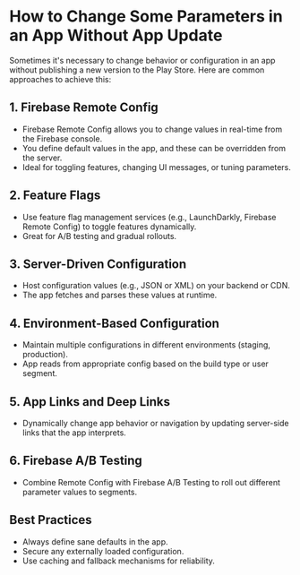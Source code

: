 # How to Change Some Parameters in an App Without App Update

Sometimes it's necessary to change behavior or configuration in an app without publishing a new version to the Play Store. Here are common approaches to achieve this:

## 1. Firebase Remote Config
- Firebase Remote Config allows you to change values in real-time from the Firebase console.
- You define default values in the app, and these can be overridden from the server.
- Ideal for toggling features, changing UI messages, or tuning parameters.

## 2. Feature Flags
- Use feature flag management services (e.g., LaunchDarkly, Firebase Remote Config) to toggle features dynamically.
- Great for A/B testing and gradual rollouts.

## 3. Server-Driven Configuration
- Host configuration values (e.g., JSON or XML) on your backend or CDN.
- The app fetches and parses these values at runtime.

## 4. Environment-Based Configuration
- Maintain multiple configurations in different environments (staging, production).
- App reads from appropriate config based on the build type or user segment.

## 5. App Links and Deep Links
- Dynamically change app behavior or navigation by updating server-side links that the app interprets.

## 6. Firebase A/B Testing
- Combine Remote Config with Firebase A/B Testing to roll out different parameter values to segments.

## Best Practices
- Always define sane defaults in the app.
- Secure any externally loaded configuration.
- Use caching and fallback mechanisms for reliability.
